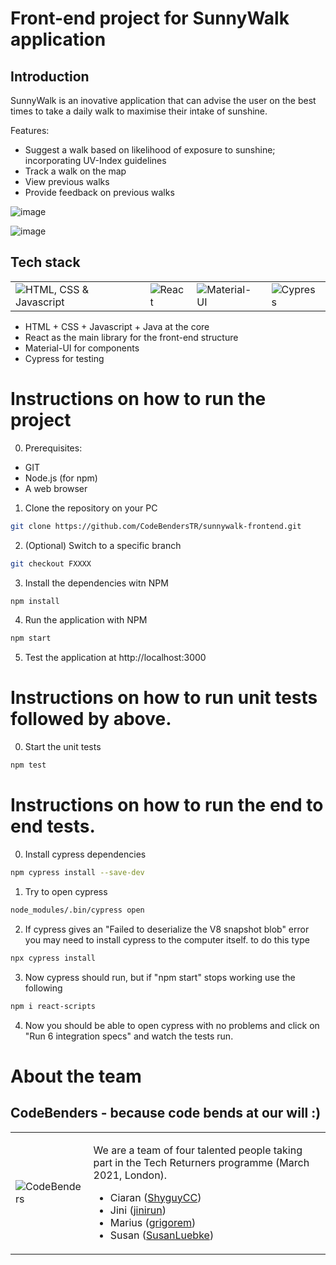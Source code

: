# Front-end project for SunnyWalk application

## Introduction
SunnyWalk is an inovative application that can advise the user on the best times to take a daily walk to maximise their intake of sunshine.


Features:
* Suggest a walk based on likelihood of exposure to sunshine; incorporating UV-Index guidelines
* Track a walk on the map
* View previous walks
* Provide feedback on previous walks

![image](https://user-images.githubusercontent.com/78167908/115695581-d7a0f980-a359-11eb-8e4b-e6995e4066b3.png)

![image](https://user-images.githubusercontent.com/78167908/115697011-15525200-a35b-11eb-9dcb-f6c096788c03.png)





## Tech stack
<table>
  <tr>
    <td>
      <img src="https://i.imgur.com/HwtLE65.jpg" alt="HTML, CSS & Javascript"/>
    </td>
    <td>
      <img src="https://i.imgur.com/qJnsQdJ.jpg" alt="React"/>
    </td>
    <td>
      <img src="https://i.imgur.com/D5bzVeu.jpg" alt="Material-UI"/>
    </td>
    <td>
      <img src="https://i.imgur.com/sZmH65c.jpg" alt="Cypress"/>
    </td>
  </tr>
</table>

* HTML + CSS + Javascript + Java at the core
* React as the main library for the front-end structure
* Material-UI for components
* Cypress for testing

# Instructions on how to run the project
0. Prerequisites:
* GIT
* Node.js (for npm)
* A web browser
1. Clone the repository on your PC
```sh
git clone https://github.com/CodeBendersTR/sunnywalk-frontend.git
```
2. (Optional) Switch to a specific branch
```sh
git checkout FXXXX
```
3. Install the dependencies witn NPM
```sh
npm install
```
4. Run the application with NPM
```sh
npm start
```
5. Test the application at http://localhost:3000

# Instructions on how to run unit tests followed by above.
0. Start the unit tests
```sh
npm test
```
# Instructions on how to run the end to end tests.
0. Install cypress dependencies
```sh
npm cypress install --save-dev
```
1. Try to open cypress
```sh
node_modules/.bin/cypress open
```
2. If cypress gives an "Failed to deserialize the V8 snapshot blob" error you may need to install cypress to the computer itself. to do this type
```sh
npx cypress install
```
3. Now cypress should run, but if "npm start" stops working use the following
```sh
npm i react-scripts
```
4. Now you should be able to open cypress with no problems and click on "Run 6 integration specs" and watch the tests run.

# About the team
## CodeBenders - because code bends at our will :)
<table>
  <tr>
    <td>
      <img src="https://i.imgur.com/ZEv9tbA.jpg" alt="CodeBenders"/>
    </td>
    <td>
      <p>
        We are a team of four talented people taking part in the Tech Returners programme (March 2021, London).
        <ul>
          <li>
            Ciaran (<a href="https://github.com/ShyguyCC">ShyguyCC</a>)
          </li>
          <li>
            Jini (<a href="https://github.com/jinirun">jinirun</a>)
          </li>
          <li>
            Marius (<a href="https://github.com/grigorem">grigorem</a>)
          </li>
          <li>
            Susan (<a href="https://github.com/SusanLuebke">SusanLuebke</a>)
          </li>
        </ul>
      </p>
    </td>
    </td>
  </tr>
</table>
